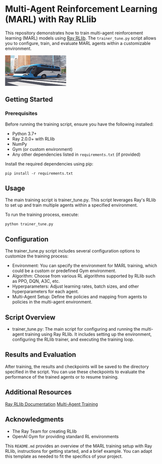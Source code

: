 # Multi-Agent Reinforcement Learning (MARL) with Ray RLlib

This repository demonstrates how to train multi-agent reinforcement learning (MARL) models using [Ray RLlib](https://docs.ray.io/en/latest/rllib.html). The `trainer_tune.py` script allows you to configure, train, and evaluate MARL agents within a customizable environment.

<img src="https://raw.githubusercontent.com/chrisjcc/ReplicantDriveSim/main/External/images/marl-logo.png" alt="MARL LOGO" width="200" height="100">

## Getting Started

### Prerequisites

Before running the training script, ensure you have the following installed:

- Python 3.7+
- Ray 2.0.0+ with RLlib
- NumPy
- Gym (or custom environment)
- Any other dependencies listed in `requirements.txt` (if provided)

Install the required dependencies using pip:

```shell
pip install -r requirements.txt
```

## Usage
The main training script is trainer_tune.py. This script leverages Ray's RLlib to set up and train multiple agents within a specified environment.

To run the training process, execute:
```shell
python trainer_tune.py
```

## Configuration
The trainer_tune.py script includes several configuration options to customize the training process:

- Environment: You can specify the environment for MARL training, which could be a custom or predefined Gym environment.
- Algorithm: Choose from various RL algorithms supported by RLlib such as PPO, DQN, A3C, etc.
- Hyperparameters: Adjust learning rates, batch sizes, and other hyperparameters for each agent.
- Multi-Agent Setup: Define the policies and mapping from agents to policies in the multi-agent environment.

## Script Overview
- trainer_tune.py: The main script for configuring and running the multi-agent training using Ray RLlib. It includes setting up the environment, configuring the RLlib trainer, and executing the training loop.


## Results and Evaluation
After training, the results and checkpoints will be saved to the directory specified in the script. You can use these checkpoints to evaluate the performance of the trained agents or to resume training.

## Additional Resources
[Ray RLlib Documentation](https://docs.ray.io/en/latest/rllib/index.html)
[Multi-Agent Training](https://marllib.readthedocs.io/en/latest/index.html)


## Acknowledgments
- The Ray Team for creating RLlib
- OpenAI Gym for providing standard RL environments


This `README.md` provides an overview of the MARL training setup with Ray RLlib, instructions for getting started, and a brief example. You can adapt this template as needed to fit the specifics of your project.
